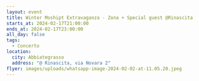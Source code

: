 ```yaml
---
layout: event
title: Winter Moshipt Extravaganza - Zona + Special guest @Rinascita
starts_at: 2024-02-17T21:00:00
ends_at: 2024-02-17T23:00:00
all_day: false
tags:
  - Concerto
location:
  city: Abbiategrasso
  address: "@ Rinascita, via Novara 2"
flyer: images/uploads/whatsapp-image-2024-02-02-at-11.05.20.jpeg
---
```


